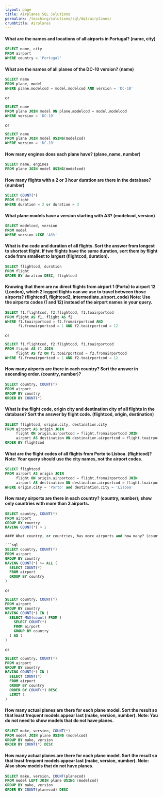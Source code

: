 ```yaml
---
layout: page
title: Airplanes SQL Solutions
permalink: /teaching/solutions/sql/dql/airplanes/
crumbtitle: Airplanes
---
```



#### What are the names and locations of all airports in Portugal? (name, city)

```sql
SELECT name, city
FROM airport
WHERE country = 'Portugal'
````

#### What are the names of all planes of the DC-10 version? (name)

```sql
SELECT name
FROM plane, model
WHERE plane.modelcod = model.modelcod AND version = 'DC-10'
```

or

```sql
SELECT name
FROM plane JOIN model ON plane.modelcod = model.modelcod
WHERE version = 'DC-10'
```

or

```sql
SELECT name
FROM plane JOIN model USING(modelcod)
WHERE version = 'DC-10'
```

#### How many engines does each plane have? (plane_name, number)

```sql
SELECT name, engines
FROM plane JOIN model USING(modelcod)
```

#### How many flights with a 2 or 3 hour duration are there in the database? (number)

```sql
SELECT COUNT(*)
FROM flight
WHERE duration = 2 or duration = 3
```

#### What plane models have a version starting with A3? (modelcod, version)

```sql
SELECT modelcod, version
FROM model
WHERE version LIKE 'A3%'
```


#### What is the code and duration of all flights. Sort the answer from longest to shortest flight. If two flights have the same duration, sort them by flight code from smallest to largest (flightcod, duration).

```sql
SELECT flightcod, duration
FROM flight
ORDER BY duration DESC, flightcod
```

#### Knowing that there are no direct flights from airport 1 (Porto) to airport 12 (London), which 2 legged flights can we use to travel between those airports? (flightcod1, flightcod2, intermediate_airport_code) Note: Use the airports codes (1 and 12) instead of the airport names in your query.

```sql
SELECT f1.flightcod, f2.flightcod, f1.toairportcod
FROM flight AS f1, flight AS f2
WHERE f1.toairportcod = f2.fromairportcod AND
      f1.fromairportcod = 1 AND f2.toairportcod = 12
```

or

```sql
SELECT f1.flightcod, f2.flightcod, f1.toairportcod
FROM flight AS f1 JOIN
     flight AS f2 ON f1.toairportcod = f2.fromairportcod
WHERE f1.fromairportcod = 1 AND f2.toairportcod = 12
```

#### How many airports are there in each country? Sort the answer in ascending order. (country, number)?

```sql
SELECT country, COUNT(*)
FROM airport
GROUP BY country
ORDER BY COUNT(*)
```

#### What is the flight code, origin city and destination city of all flights in the database? Sort the answer by flight code. (flightcod, origin, destination)

```sql
SELECT flightcod, origin.city, destination.city
FROM airport AS origin JOIN
     flight ON origin.airportcod = flight.fromairportcod JOIN
     airport AS destination ON destination.airportcod = flight.toairportcod
ORDER BY flightcod
```

#### What are the flight codes of all flights from Porto to Lisboa. (flightcod)? Note: Your query should use the city names, not the airport codes.

```sql
SELECT flightcod
FROM airport AS origin JOIN
     flight ON origin.airportcod = flight.fromairportcod JOIN
     airport AS destination ON destination.airportcod = flight.toairportcod
WHERE origin.city = 'Porto' and destination.city = 'Lisboa'
```

#### How many airports are there in each country? (country, number); show only countries with more than 2 airports.

```sql
SELECT country, COUNT(*)
FROM airport
GROUP BY country
HAVING COUNT(*) > 2

#### What country, or countries, has more airports and how many? (country, number)

```sql
SELECT country, COUNT(*)
FROM airport
GROUP BY country
HAVING COUNT(*) >= ALL (
  SELECT COUNT(*)
  FROM airport
  GROUP BY country
)
```

or

```sql
SELECT country, COUNT(*)
FROM airport
GROUP BY country
HAVING COUNT(*) IN (
  SELECT MAX(count) FROM (
    SELECT COUNT(*)
    FROM airport
    GROUP BY country
  ) AS t
)
```

or

```sql
SELECT country, COUNT(*)
FROM airport
GROUP BY country
HAVING COUNT(*) IN (
  SELECT COUNT(*)
  FROM airport
  GROUP BY country
  ORDER BY COUNT(*) DESC
  LIMIT 1
)
```

#### How many actual planes are there for each plane model. Sort the result so that least frequent models appear last (make, version, number). Note: You do not need to show models that do not have planes.

```sql
SELECT make, version, COUNT(*)
FROM model JOIN plane USING (modelcod)
GROUP BY make, version
ORDER BY COUNT(*) DESC
```

#### How many actual planes are there for each plane model. Sort the result so that least frequent models appear last (make, version, number). Note: Also show models that do not have planes.

```sql
SELECT make, version, COUNT(planecod)
FROM model LEFT JOIN plane USING (modelcod)
GROUP BY make, version
ORDER BY COUNT(planecod) DESC
```